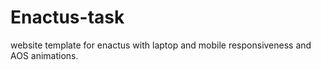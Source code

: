 # Enactus-task

website template for enactus with laptop and mobile responsiveness and AOS animations.
